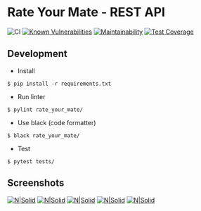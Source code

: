 # Rate Your Mate - REST API

![CI](https://github.com/marcinxkaminski/rate-your-mate-api/workflows/CI/badge.svg?branch=master)
[![Known Vulnerabilities](https://snyk.io/test/github/marcinxkaminski/rate-your-mate-api/badge.svg?targetFile=requirements.txt)](https://snyk.io/test/github/marcinxkaminski/rate-your-mate-api?targetFile=requirements.txt)
[![Maintainability](https://api.codeclimate.com/v1/badges/6aaa486eebc2178a48d7/maintainability)](https://codeclimate.com/github/marcinxkaminski/rate-your-mate-api/maintainability)
[![Test Coverage](https://api.codeclimate.com/v1/badges/6aaa486eebc2178a48d7/test_coverage)](https://codeclimate.com/github/marcinxkaminski/rate-your-mate-api/test_coverage)



## Development

  - Install
  ```
  $ pip install -r requirements.txt
  ```

  - Run linter
  ```
  $ pylint rate_your_mate/
  ```

  - Use black (code formatter)
  ```
  $ black rate_your_mate/
  ```

  - Test
  ```
  $ pytest tests/
  ```


## Screenshots
[![N|Solid](https://github.com/marcinxkaminski/rate-your-mate-app/blob/master/assets/screenshots/1.jpg?raw=true)](https://github.com/marcinxkaminski/rate-your-mate-app/blob/master/assets/screenshots/1.jpg?raw=true)
[![N|Solid](https://github.com/marcinxkaminski/rate-your-mate-app/blob/master/assets/screenshots/2.jpg?raw=true)](https://github.com/marcinxkaminski/rate-your-mate-app/blob/master/assets/screenshots/2.jpg?raw=true)
[![N|Solid](https://github.com/marcinxkaminski/rate-your-mate-app/blob/master/assets/screenshots/3.jpg?raw=true)](https://github.com/marcinxkaminski/rate-your-mate-app/blob/master/assets/screenshots/3.jpg?raw=true)
[![N|Solid](https://github.com/marcinxkaminski/rate-your-mate-app/blob/master/assets/screenshots/4.jpg?raw=true)](https://github.com/marcinxkaminski/rate-your-mate-app/blob/master/assets/screenshots/4.jpg?raw=true)
[![N|Solid](https://github.com/marcinxkaminski/rate-your-mate-app/blob/master/assets/screenshots/5.jpg?raw=true)](https://github.com/marcinxkaminski/rate-your-mate-app/blob/master/assets/screenshots/5.jpg?raw=true)
